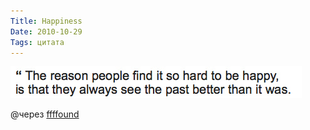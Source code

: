 ```yaml
---
Title: Happiness
Date: 2010-10-29
Tags: цитата
---
```


![Image](images/be_happy.jpg)

@через [ffffound](http://ffffound.com/image/c62f4e4e79098bdbd3b8e98454e696efed883dbb)